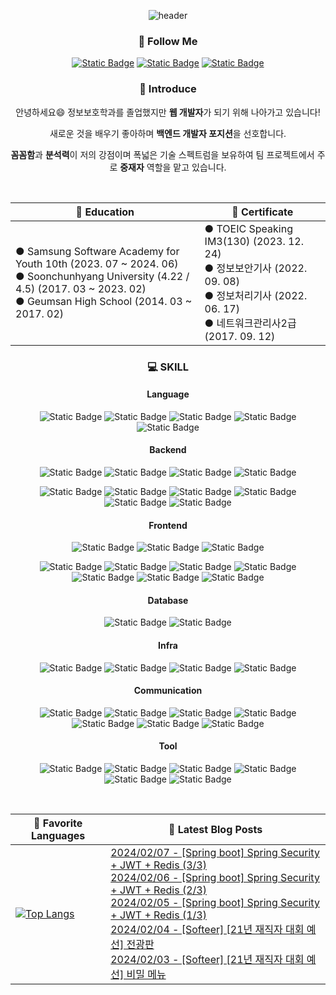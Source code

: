 
<div align="center">
  
![header](https://capsule-render.vercel.app/api?type=venom&color=auto&text=Welcome%20to%20Chanhong's%20GitHub%20&animation=twinkling&fontSize=35&height=250)

<h3>🌈 Follow Me </h3>

<a href="https://onedayonepost.tistory.com/">![Static Badge](https://img.shields.io/badge/BLOG-%23EA4335?style=flat&logo=tistory)</a>
<a href="mailto:chanhong9784@naver.com.com">![Static Badge](https://img.shields.io/badge/chanhong9784%40naver.com-%23EA4335?style=flat&logo=gmail&logoColor=white)</a>
<a href="https://www.instagram.com/cks._.hong/">![Static Badge](https://img.shields.io/badge/INSTAGRAM-%23E4405F?style=flat&logo=instagram&logoColor=white)</a>

<h3>🎤 Introduce </h3>

안녕하세요😄 정보보호학과를 졸업했지만 <strong>웹 개발자</strong>가 되기 위해 나아가고 있습니다!

새로운 것을 배우기 좋아하며 <strong>백엔드 개발자 포지션</strong>을 선호합니다.

<strong>꼼꼼함</strong>과 <strong>분석력</strong>이 저의 강점이며 폭넓은 기술 스펙트럼을 보유하여 팀 프로젝트에서 주로 <strong>중재자</strong> 역할을 맡고 있습니다.

<br />

|🏫 Education|🎫 Certificate|
|---|---|
| ● Samsung Software Academy for Youth 10th (2023. 07 ~ 2024. 06)<br/> ● Soonchunhyang University (4.22 / 4.5) (2017. 03 ~ 2023. 02)<br/> ● Geumsan High School (2014. 03 ~ 2017. 02)| ● TOEIC Speaking IM3(130) (2023. 12. 24)<br/> ● 정보보안기사 (2022. 09. 08)<br/> ● 정보처리기사 (2022. 06. 17)<br/> ● 네트워크관리사2급 (2017. 09. 12)|

<h3>💻 SKILL</h3>

<h4>Language</h4>

![Static Badge](https://img.shields.io/badge/Java-%231E8CBE?style=flat)
![Static Badge](https://img.shields.io/badge/Javascript-%23F7DF1E?style=flat&logo=Javascript&logoColor=white)
![Static Badge](https://img.shields.io/badge/Typescript-%233178C6?style=flat&logo=Typescript&logoColor=white)
![Static Badge](https://img.shields.io/badge/HTML5-%23E34F26?style=flat&logo=html5&logoColor=white)
![Static Badge](https://img.shields.io/badge/CSS3-%231572B6?style=flat&logo=css3&logoColor=white)

<h4>Backend</h4>

![Static Badge](https://img.shields.io/badge/Spring_Boot-%236DB33F?style=flat&logo=SpringBoot&logoColor=white)
![Static Badge](https://img.shields.io/badge/Spring-%236DB33F?style=flat&logo=Spring&logoColor=white)
![Static Badge](https://img.shields.io/badge/JSP-black?style=flat&logoColor=white)
![Static Badge](https://img.shields.io/badge/Servlet-black?style=flat&logoColor=white)

![Static Badge](https://img.shields.io/badge/Json_Web_Token-%23000000?style=flat&logo=jsonwebtokens&logoColor=white)
![Static Badge](https://img.shields.io/badge/Spring_Security-%236DB33F?style=flat&logo=SpringSecurity&logoColor=white)
![Static Badge](https://img.shields.io/badge/MyBatis-black?style=flat&logoColor=white)
![Static Badge](https://img.shields.io/badge/JPA-black?style=flat&logoColor=white)
![Static Badge](https://img.shields.io/badge/Query%20DSL-blue?style=flat&logoColor=white)
![Static Badge](https://img.shields.io/badge/STOMP-%23000000?style=flat)

<h4>Frontend</h4>

![Static Badge](https://img.shields.io/badge/Vue.js-%234FC08D?style=flat&logo=Vue.js&logoColor=white)
![Static Badge](https://img.shields.io/badge/React-%2361DAFB?style=flat&logo=react&logoColor=white)
![Static Badge](https://img.shields.io/badge/React%20Native-%2361DAFB?style=flat&logo=React&logoColor=white)

![Static Badge](https://img.shields.io/badge/Bootstrap-%237952B3?style=flat&logo=Bootstrap&logoColor=white)
![Static Badge](https://img.shields.io/badge/MUI-%23007FFF?style=flat&logo=mui&logoColor=white)
![Static Badge](https://img.shields.io/badge/Pinia-%23ffd859?style=flat)
![Static Badge](https://img.shields.io/badge/STOMP-%23000000?style=flat)
![Static Badge](https://img.shields.io/badge/Redux-%23764ABC?style=flat&logo=Redux&logoColor=white)
![Static Badge](https://img.shields.io/badge/Redux_Saga-%23764ABC?style=flat&logo=ReduxSaga&logoColor=white)
![Static Badge](https://img.shields.io/badge/Styled_Components-%23DB7093?style=flat&logo=styledcomponents&logoColor=white)

<h4>Database</h4>

![Static Badge](https://img.shields.io/badge/MySQL-%234479A1?style=flat&logo=mysql&logoColor=white)
![Static Badge](https://img.shields.io/badge/Redis-%23DC382D?style=flat&logo=redis&logoColor=white)

<h4>Infra</h4>

![Static Badge](https://img.shields.io/badge/Jenkins-%23D24939?style=flat&logo=Jenkins&logoColor=white)
![Static Badge](https://img.shields.io/badge/Amazon_EC2-%23FF9900?style=flat&logo=amazonec2&logoColor=white)
![Static Badge](https://img.shields.io/badge/Docker-%232496ED?style=flat&logo=docker&logoColor=white)
![Static Badge](https://img.shields.io/badge/Nginx-%23009639?style=flat&logo=nginx&logoColor=white)

<h4>Communication</h4>

![Static Badge](https://img.shields.io/badge/Mattermost-%230058CC?style=flat&logo=Mattermost&logoColor=white)
![Static Badge](https://img.shields.io/badge/Figma-%23F24E1E?style=flat&logo=Figma&logoColor=white)
![Static Badge](https://img.shields.io/badge/Github-%23181717?style=flat&logo=Github&logoColor=white)
![Static Badge](https://img.shields.io/badge/GitLab-%23FC6D26?style=flat&logo=GitLab&logoColor=white)
![Static Badge](https://img.shields.io/badge/Jira-%230052CC?style=flat&logo=Jira&logoColor=white)
![Static Badge](https://img.shields.io/badge/Notion-%23000000?style=flat&logo=Notion&logoColor=white)
![Static Badge](https://img.shields.io/badge/Jandi-%2300c473?style=flat&logoColor=white)

<h4>Tool</h4>

![Static Badge](https://img.shields.io/badge/Intellij_IDEA-black?style=flat&logo=intellijidea&logoColor=white)
![Static Badge](https://img.shields.io/badge/Eclipse-%232C2255?style=flat&logo=Eclipse%20IDE&logoColor=white)
![Static Badge](https://img.shields.io/badge/VSCODE-%23007ACC?style=flat&logo=VisualStudioCode&logoColor=white)
![Static Badge](https://img.shields.io/badge/Postman-%23FF6C37?style=flat&logo=Postman&logoColor=white)
![Static Badge](https://img.shields.io/badge/Putty-%23007ACC?style=flat&logoColor=white)
![Static Badge](https://img.shields.io/badge/MySQL%20Workbench-%234479A1?style=flat&logo=mysql&logoColor=white)

<br />

|🎈 Favorite Languages|📰 Latest Blog Posts|
|---|---|
|[![Top Langs](https://github-readme-stats.vercel.app/api/top-langs/?username=chanhong9764&langs_count=10&layout=compact&theme=dark)](https://github.com/chanhong9764/chanhong9764)|[2024/02/07 - [Spring boot] Spring Security + JWT + Redis (3/3)](https://onedayonepost.tistory.com/77) <br/>[2024/02/06 - [Spring boot] Spring Security + JWT + Redis (2/3)](https://onedayonepost.tistory.com/76) <br/>[2024/02/05 - [Spring boot] Spring Security + JWT + Redis (1/3)](https://onedayonepost.tistory.com/75) <br/>[2024/02/04 - [Softeer] [21년 재직자 대회 예선] 전광판](https://onedayonepost.tistory.com/66) <br/>[2024/02/03 - [Softeer] [21년 재직자 대회 예선] 비밀 메뉴](https://onedayonepost.tistory.com/65) <br/>|</div>